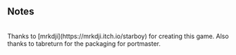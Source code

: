 ## Notes
<br/>
Thanks to [mrkdji](https://mrkdji.itch.io/starboy) for creating this game.  Also thanks to tabreturn for the packaging for portmaster.
<br/>
